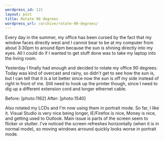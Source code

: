 ```yaml
--- 
wordpress_id: 121
layout: post
title: Rotate 90 degrees
wordpress_url: /archive/rotate-90-degrees/
---
```


<p>Every day in the summer, my office has been cursed by the fact that my window faces directly west and I cannot bear to be at my computer from about 3:30pm to around 6pm because the sun is shining directly into my eyes.  All I could do if I wanted to get stuff done was to take my laptop into the living room.</p>

<p>Yesterday I finally had enough and decided to rotate my office 90 degrees.  Today was kind of overcast and rainy, so didn't get to see how the sun is, but I can tell that it is a lot better since now the sun is off my side instead of right in front of me.  Still need to hook up the printer though, since I need to dig up a different extension cord and longer ethernet cable.</p>

<p>Before: [photo:1162]  After: [photo:1540]</p>

<p>Also rotated my LCDs and I'm now using them in portrait mode.  So far, I like it.  Visual Studio is very nice being longer, IE/Firefox is nice, Money is nice, and getting used to Outlook.  Main issue is parts of the screen seem to flicker or stutter.  I've noticed the screen refreshes horizontally (when it is in normal mode), so moving windows arround quickly looks worse in portrait mode.</p>
         
